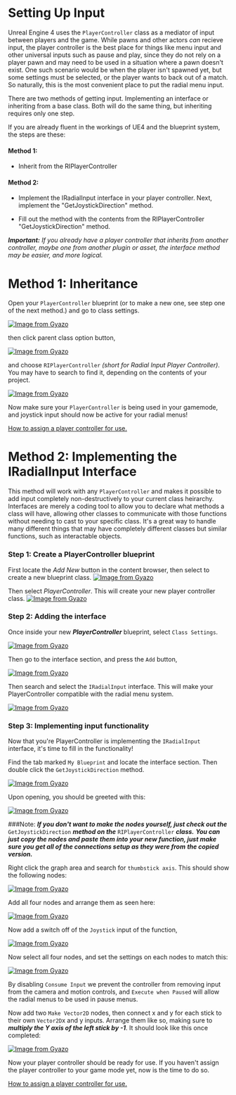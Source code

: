 # Setting Up Input

Unreal Engine 4 uses the `PlayerController` class as a mediator of input between players and the game.
While pawns and other actors *can* recieve input, the player controller is the best place for things like menu input and other universal inputs such as pause and play, since they do not
rely on a player pawn and may need to be used in a situation where a pawn doesn't exist. One such scenario would be when the player isn't spawned yet, but some settings must be selected, or the player wants to back out of a match.
So naturally, this is the most convenient place to put the radial menu input.

There are two methods of getting input. Implementing an interface or inheriting from a base class. Both will do the same thing, but inheriting requires only one step.

If you are already fluent in the workings of UE4 and the blueprint system, the steps are these:
#### Method 1:
* Inherit from the RIPlayerController
#### Method 2:
* Implement the IRadialInput interface in your player controller. Next, implement the "GetJoystickDirection" method.

* Fill out the method with the contents from the
RIPlayerController "GetJoystickDirection" method.

***Important:***
_If you already have a player controller that inherits from another controller,_
_maybe one from another plugin or asset, the interface method may be easier, and more logical._

# Method 1: Inheritance

Open your `PlayerController` blueprint (or to make a new one, see step one of the next method.) and go to class settings.

[![Image from Gyazo](https://i.gyazo.com/d141842adb0c5b447a3fef1c2a5e6119.png)](https://gyazo.com/d141842adb0c5b447a3fef1c2a5e6119.png)

then click parent class option button,

[![Image from Gyazo](https://i.gyazo.com/11d4444147ba6a42f37bf95956c5fb3b.png)](https://gyazo.com/11d4444147ba6a42f37bf95956c5fb3b.png)

and choose `RIPlayerController` _(short for Radial Input Player Controller)_. You may have to search to find it, depending on the contents of your project.

[![Image from Gyazo](https://i.gyazo.com/c13338f198fc3c96c71d4ae7d5de331d.png)](https://gyazo.com/c13338f198fc3c96c71d4ae7d5de331d.png)

Now make sure your `PlayerController` is being used in your gamemode, and joystick input should now be active for your radial menus!

[How to assign a player controller for use.](../Misc/HowToAssignA_PlayerController.md)

# Method 2: Implementing the IRadialInput Interface

This method will work with any `PlayerController` and makes it possible to add input completely non-destructively to your current class heirarchy.
Interfaces are merely a coding tool to allow you to declare what methods a class will have, allowing other classes to communicate with those functions
without needing to cast to your specific class. It's a great way to handle many different things that may have completely different classes but similar
functions, such as interactable objects.

### Step 1: Create a PlayerController blueprint

First locate the *Add New* button in the content browser, then select to create a new blueprint class.
[![Image from Gyazo](https://i.gyazo.com/d236a084ae6ff9fe7f6d513a3294f821.png)](https://gyazo.com/d236a084ae6ff9fe7f6d513a3294f821.png)

Then select *PlayerController*. This will create your new player controller class.
[![Image from Gyazo](https://i.gyazo.com/9e671947cbe17664210075d3af46f862.png)](https://gyazo.com/9e671947cbe17664210075d3af46f862.png)

### Step 2: Adding the interface

Once inside your new ***PlayerController*** blueprint, select `Class Settings`.

[![Image from Gyazo](https://i.gyazo.com/d141842adb0c5b447a3fef1c2a5e6119.png)](https://gyazo.com/d141842adb0c5b447a3fef1c2a5e6119.png)

Then go to the interface section, and press the `Add` button,

[![Image from Gyazo](https://i.gyazo.com/0edbe5b02d8f514dda4acfcb865d98f4.png)](https://gyazo.com/0edbe5b02d8f514dda4acfcb865d98f4.png)

Then search and select the `IRadialInput` interface. This will make your PlayerController compatible with the radial menu system.

[![Image from Gyazo](https://i.gyazo.com/2bcbf68fcb6cc5af929065f04d92b331.png)](https://gyazo.com/2bcbf68fcb6cc5af929065f04d92b331.png)

### Step 3: Implementing input functionality

Now that you're PlayerController is implementing the `IRadialInput` interface, it's time to fill in the functionality!

Find the tab marked `My Blueprint` and locate the interface section. Then double click the `GetJoystickDirection` method.

[![Image from Gyazo](https://i.gyazo.com/1e01ebff7d6f5870fa423a71ee06647b.png)](https://gyazo.com/1e01ebff7d6f5870fa423a71ee06647b.png)

Upon opening, you should be greeted with this:

[![Image from Gyazo](https://i.gyazo.com/a2b0d0a46d5cf4dd0e57993c727084e9.png)](https://gyazo.com/a2b0d0a46d5cf4dd0e57993c727084e9.png)

###Note:
***If you don't want to make the nodes yourself, just check out the*** `GetJoystickDirection` ***method on the*** `RIPlayerController` ***class.***
***You can just copy the nodes and paste them into your new function, just make sure you get all of the connections setup as they were from***
***the copied version.***


Right click the graph area and search for `thumbstick axis`. This should show the following nodes:

[![Image from Gyazo](https://i.gyazo.com/6f8beed5dde847b234e0c2f3b77c2b31.png)](https://gyazo.com/6f8beed5dde847b234e0c2f3b77c2b31.png)

Add all four nodes and arrange them as seen here:

[![Image from Gyazo](https://i.gyazo.com/c11770b2e5a6a743785e8f16bf3bbdd8.png)](https://gyazo.com/c11770b2e5a6a743785e8f16bf3bbdd8.png)

Now add a switch off of the `Joystick` input of the function,

[![Image from Gyazo](https://i.gyazo.com/1067090720d0c2c51d8aea20a4bb7662.png)](https://gyazo.com/1067090720d0c2c51d8aea20a4bb7662.png)

Now select all four nodes, and set the settings on each nodes to match this:

[![Image from Gyazo](https://i.gyazo.com/47dffe568d2bb4a05d842c532d159936.png)](https://gyazo.com/47dffe568d2bb4a05d842c532d159936.png)

By disabling `Consume Input` we prevent the controller from removing input from the camera and motion controls, and `Execute when Paused` will allow the radial menus
to be used in pause menus.

Now add two `Make Vector2D` nodes, then connect x and y for each stick to their own `Vector2D`x and y inputs. Arrange them like so, making sure to ***multiply the Y axis of the left stick by -1***.
It should look like this once completed:

[![Image from Gyazo](https://i.gyazo.com/4ffd99431caa2da52fea089c8bfb2d03.png)](https://gyazo.com/4ffd99431caa2da52fea089c8bfb2d03.png)

Now your player controller should be ready for use. If you haven't assign the player controller to your game mode yet, now is the time to do so.


[How to assign a player controller for use.](../Misc/HowToAssignA_PlayerController.md)
